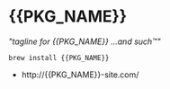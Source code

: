 # {{PKG_NAME}}

_"tagline for {{PKG_NAME}} ...and such™"_

```
brew install {{PKG_NAME}}
```

* http://{{PKG_NAME}}-site.com/
